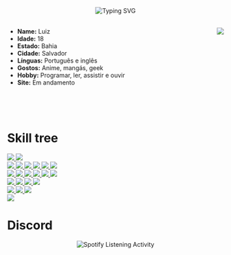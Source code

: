 <div align="center">
  <img src="https://readme-typing-svg.demolab.com?font=Fira+Code&pause=1000&color=A7A459&random=false&width=435&lines=To+be+the+best+version." alt="Typing SVG" />
  <br><br>
</div>

<div style="clear: right;">
  <img src="https://imgur.com/7gPmWMt.png" align="right">
  <ul>
    <li><b>Name:</b> Luiz</li>
    <li><b>Idade:</b> 18</li>
    <li><b>Estado:</b> Bahia</li>
    <li><b>Cidade:</b> Salvador</li>
    <li><b>Línguas:</b> Português e inglês</li>
    <li><b>Gostos:</b> Anime, mangás, geek</li>
    <li><b>Hobby:</b> Programar, ler, assistir e ouvir</li>
    <li><b>Site:</b> Em andamento</li>
  </ul>
  <br><br><br>
</div>


# Skill tree
<a href="https://www.microsoft.com/pt-br/software-download/windows10">
  <img src="https://img.shields.io/badge/Windows-0078D6?style=for-the-badge&logo=windows&logoColor=white" />
</a>

<a href="https://www.microsoft.com/pt-br/software-download/windows11">
<img src="https://img.shields.io/badge/Windows_11-0078d4?style=for-the-badge&logo=windows-11&logoColor=white" />
</a>

</br>
<a href="https://chatdireto.com/7199465970">
<img src="https://img.shields.io/badge/WhatsApp-25D366?style=for-the-badge&logo=WhatsApp&logoColor=white" />
</a>

<a href="https://www.instagram.com/luizzyr_/">
<img src="https://img.shields.io/badge/Instagram-E4405F?style=for-the-badge&logo=instagram&logoColor=white" />
</a>

<a href="https://pt.quora.com/profile/Room-1">
<img src="https://img.shields.io/badge/Quora-%23B92B27.svg?&style=for-the-badge&logo=Quora&logoColor=white" />
</a>

<a href="https://myanimelist.net/profile/Roomzy">
<img src="https://img.shields.io/badge/Myanimelist-2E51A2?style=for-the-badge&logo=myanimelist&logoColor=white" />
</a>

<a href="https://www.linkedin.com/in/luiz-brandão-39633a244/">
<img src="https://img.shields.io/badge/LinkedIn-0077B5?style=for-the-badge&logo=linkedin&logoColor=white" />
</a>

<a href="https://github.com/RoomDev">
<img src="https://img.shields.io/badge/GitHub-100000?style=for-the-badge&logo=github&logoColor=white" />
</a>
</br>

<a href="https://docs.google.com/spreadsheets">
<img src="https://img.shields.io/badge/Google%20Sheets-34A853?style=for-the-badge&logo=google-sheets&logoColor=white" />
</a>

<a href="https://www.microsoft.com/pt-br/microsoft-365/excel">
<img src="https://img.shields.io/badge/Microsoft_Excel-217346?style=for-the-badge&logo=microsoft-excel&logoColor=white" />
</a>

<a href="https://www.microsoft.com/pt-br/microsoft-365/sharepoint/collaboration">
<img src="https://img.shields.io/badge/Microsoft_SharePoint-0078D4?style=for-the-badge&logo=microsoft-sharepoint&logoColor=white" />
</a>

<a href="https://miro.com/pt/">
<img src="https://img.shields.io/badge/Miro-F7C922?style=for-the-badge&logo=Miro&logoColor=050036" />
</a>

<a href="https://obsidian.md">
<img src="https://img.shields.io/badge/Obsidian-483699?style=for-the-badge&logo=Obsidian&logoColor=white" />
</a>

<a href="https://trello.com/home.html">
<img src="https://img.shields.io/badge/Trello-0052CC?style=for-the-badge&logo=trello&logoColor=white" />
</a>

</br>

<a href="https://code.visualstudio.com">
<img src="https://img.shields.io/badge/VSCode-0078D4?style=for-the-badge&logo=visual%20studio%20code&logoColor=white" />
</a>

<a href="https://visualstudio.microsoft.com/pt-br/vs/community/">
<img src="https://img.shields.io/badge/Visual_Studio-5C2D91?style=for-the-badge&logo=visual%20studio&logoColor=white" />
</a>

<a href="https://www.anaconda.com">
<img src="https://img.shields.io/badge/conda-342B029.svg?&style=for-the-badge&logo=anaconda&logoColor=white" />
</a>

<a href="https://www.cypress.io">
<img src="https://img.shields.io/badge/Cypress-17202C?style=for-the-badge&logo=cypress&logoColor=white" />
</a>

</br>

<a href="https://www.python.org">
<img src="https://img.shields.io/badge/Python-FFD43B?style=for-the-badge&logo=python&logoColor=blue" />
</a>

<a href="https://developer.mozilla.org/pt-BR/docs/Web/JavaScript">
<img src="https://img.shields.io/badge/JavaScript-323330?style=for-the-badge&logo=javascript&logoColor=F7DF1E" />
</a>

<a href="https://dotnet.microsoft.com/pt-br/languages/csharp">
<img src="https://img.shields.io/badge/C%23-239120?style=for-the-badge&logo=csharp&logoColor=white" />
</a>

</br>
<a href="https://pandas.pydata.org">
<img src="https://img.shields.io/badge/Pandas-2C2D72?style=for-the-badge&logo=pandas&logoColor=white" />
</a>

# Discord
<p align="center">
  <img src="https://lanyard.kyrie25.me/api/892048596164309043?waveColor=8B8BFA&waveSpotifyColor=B48EF7&gradient=7E37F9-B48EF7-E568C4&imgStyle=square" alt="Spotify Listening Activity">
</p>
